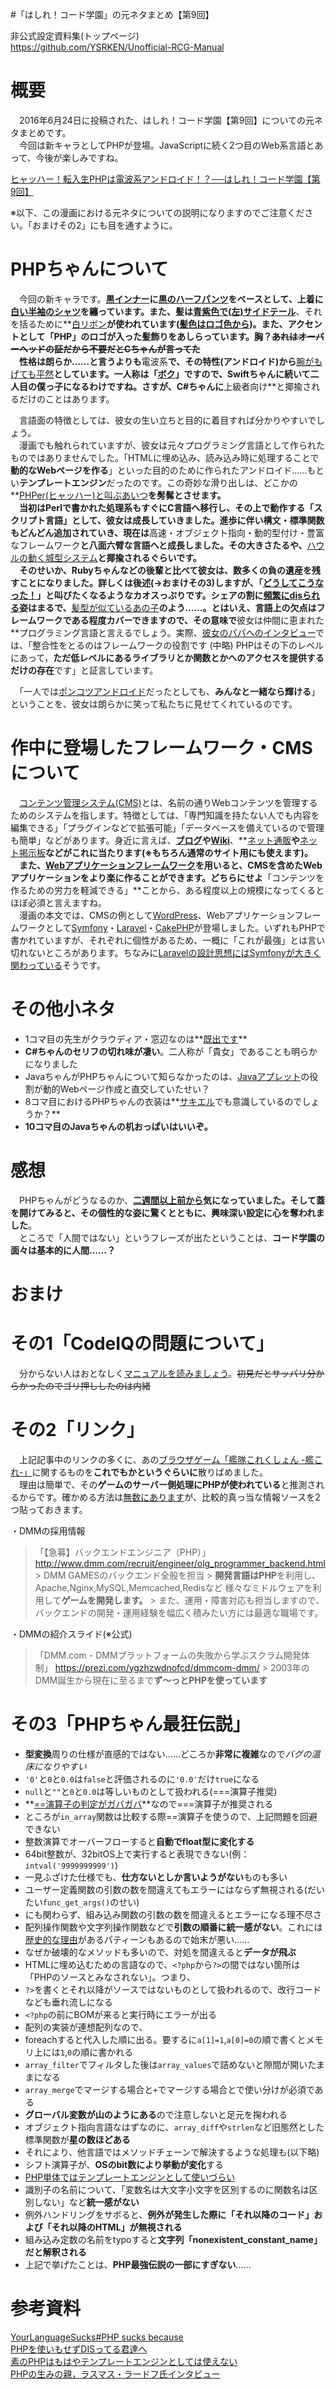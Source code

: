 #「はしれ！コード学園」の元ネタまとめ【第9回】

非公式設定資料集(トップページ)  
https://github.com/YSRKEN/Unofficial-RCG-Manual

# 概要
　2016年6月24日に投稿された、はしれ！コード学園【第9回】についての元ネタまとめです。  
　今回は新キャラとしてPHPが登場。JavaScriptに続く2つ目のWeb系言語とあって、今後が楽しみですね。

[ヒャッハー！転入生PHPは電波系アンドロイド！？──はしれ！コード学園【第9回】](https://codeiq.jp/magazine/2016/06/42388/)

※以下、この漫画における元ネタについての説明になりますのでご注意ください。「おまけその2」にも目を通すように。

# PHPちゃんについて
　今回の新キャラです。**[黒インナー](http://dic.pixiv.net/a/%E6%97%A5%E5%90%91(%E8%89%A6%E9%9A%8A%E3%81%93%E3%82%8C%E3%81%8F%E3%81%97%E3%82%87%E3%82%93))**に**[黒のハーフパンツ](http://dic.pixiv.net/a/%E5%8F%A4%E9%B7%B9)**をベースとして、上着に**[白い半袖のシャツ](http://dic.pixiv.net/a/%E8%90%A9%E9%A2%A8)**を纏っています。また、髪は**[青紫色で(左)サイドテール](http://dic.pixiv.net/a/%E6%9B%99(%E8%89%A6%E9%9A%8A%E3%81%93%E3%82%8C%E3%81%8F%E3%81%97%E3%82%87%E3%82%93))**、それを括るために**[白リボン](http://dic.pixiv.net/a/%E5%A4%A7%E6%B7%80(%E8%89%A6%E9%9A%8A%E3%81%93%E3%82%8C%E3%81%8F%E3%81%97%E3%82%87%E3%82%93))**が使われています([髪色はロゴ色から](https://twitter.com/chomado/status/746355572295901184))。また、アクセントとして「PHP」のロゴが入った髪飾りをあしらっています。胸？~~あれはオーバーヘッドの証だから不要だとCちゃんが言ってた~~  
　性格は朗らか……と言うよりも**電波系**で、その特性(アンドロイド)から**[腕がもげても平然](http://dic.pixiv.net/a/%E5%A4%A9%E6%B4%A5%E9%A2%A8%28%E8%89%A6%E9%9A%8A%E3%81%93%E3%82%8C%E3%81%8F%E3%81%97%E3%82%87%E3%82%93%29)**としています。一人称は「[ボク](http://dic.pixiv.net/a/%E7%9A%90%E6%9C%88(%E8%89%A6%E9%9A%8A%E3%81%93%E3%82%8C%E3%81%8F%E3%81%97%E3%82%87%E3%82%93))」ですので、Swiftちゃんに続いて二人目の僕っ子になるわけですね。さすが、C#ちゃんに**上級者向け**と揶揄されるだけのことはあります。

　言語面の特徴としては、彼女の生い立ちと目的に着目すれば分かりやすいでしょう。  
　漫画でも触れられていますが、彼女は元々プログラミング言語として作られたものではありませんでした。「HTMLに埋め込み、読み込み時に処理することで**動的なWebページを作る**」といった目的のために作られたアンドロイド……もとい**テンプレートエンジン**だったのです。この奇妙な滑り出しは、どこかの**[PHPer(ヒャッハー)と叫ぶあいつ](http://dic.pixiv.net/a/%E9%9A%BC%E9%B7%B9)**を髣髴とさせます。  
　当初はPerlで書かれた処理系もすぐにC言語へ移行し、その上で動作する「スクリプト言語」として、彼女は成長していきました。進歩に伴い構文・標準関数もどんどん追加されていき、現在は**高速・オブジェクト指向・動的型付け・豊富なフレームワーク**と八面六臂な言語へと成長しました。その大きさたるや、**[ハウルの動く城型システム](http://www.mwsoft.jp/column/original_pg_words.html#howl)**と揶揄されるぐらいです。  
　そのせいか、Rubyちゃんなどの後輩と比べて彼女は、**数多くの負の遺産**を残すことになりました。詳しくは後述(→おまけその3)しますが、「[どうしてこうなった！](http://dic.pixiv.net/a/%E3%81%A9%E3%81%86%E3%81%97%E3%81%A6%E3%81%93%E3%81%86%E3%81%AA%E3%81%A3%E3%81%9F)」と叫びたくなるようなカオスっぷりです。シェアの割に[頻繁にdisられる](https://www.google.co.jp/search?q=PHP%20dis)姿はまるで、**[髪型が似ているあの子](http://dic.pixiv.net/a/%E6%9B%99(%E8%89%A6%E9%9A%8A%E3%81%93%E3%82%8C%E3%81%8F%E3%81%97%E3%82%87%E3%82%93))**のよう……。とはいえ、言語上の欠点はフレームワークである程度カバーできますので、その意味で**彼女は仲間に恵まれた**プログラミング言語と言えるでしょう。実際、[彼女のパパへのインタビュー](http://gihyo.jp/news/report/2015/12/1401?page=4)では、「整合性をとるのはフレームワークの役割です (中略) PHPはその下のレベルにあって，**ただ低レベルにあるライブラリとか関数とかへのアクセスを提供するだけの存在**です」と証言しています。

　「一人では[ポンコツアンドロイド](http://dic.nicovideo.jp/a/%E3%82%A2%E3%82%BF%E3%82%B7%E3%83%9D%E3%83%B3%E3%82%B3%E3%83%84%E3%82%A2%E3%83%B3%E3%83%89%E3%83%AD%E3%82%A4%E3%83%89)だったとしても、**みんなと一緒なら輝ける**」ということを、彼女は朗らかに笑って私たちに見せてくれているのです。

# 作中に登場したフレームワーク・CMSについて
　[コンテンツ管理システム(CMS)](https://ja.wikipedia.org/wiki/%E3%82%B3%E3%83%B3%E3%83%86%E3%83%B3%E3%83%84%E3%83%9E%E3%83%8D%E3%83%BC%E3%82%B8%E3%83%A1%E3%83%B3%E3%83%88%E3%82%B7%E3%82%B9%E3%83%86%E3%83%A0)とは、名前の通りWebコンテンツを管理するためのシステムを指します。特徴としては、「専門知識を持たない人でも内容を編集できる」「プラグインなどで拡張可能」「データベースを備えているので管理も簡単」などがあります。身近に言えば、**[ブログ](https://ja.wikipedia.org/wiki/%E3%83%96%E3%83%AD%E3%82%B0)**や**[Wiki](https://ja.wikipedia.org/wiki/%E3%82%A6%E3%82%A3%E3%82%AD)**、**[ネット通販](https://ja.wikipedia.org/wiki/%E9%9B%BB%E5%AD%90%E5%95%86%E5%8F%96%E5%BC%95)**や**[ネット掲示板](https://ja.wikipedia.org/wiki/%E9%9B%BB%E5%AD%90%E6%8E%B2%E7%A4%BA%E6%9D%BF)**などがこれに当たります(※もちろん通常のサイト用にも使えます)。  
　また、[Webアプリケーションフレームワーク](https://ja.wikipedia.org/wiki/Web%E3%82%A2%E3%83%97%E3%83%AA%E3%82%B1%E3%83%BC%E3%82%B7%E3%83%A7%E3%83%B3%E3%83%95%E3%83%AC%E3%83%BC%E3%83%A0%E3%83%AF%E3%83%BC%E3%82%AF)を用いると、CMSを含めたWebアプリケーションをより楽に作ることができます。どちらにせよ**「コンテンツを作るための労力を軽減できる」**ことから、ある程度以上の規模になってくるとほぼ必須と言えますね。  
　漫画の本文では、CMSの例として[WordPress](https://ja.wordpress.org/)、Webアプリケーションフレームワークとして[Symfony](https://symfony.com/)・[Laravel](http://laravel.jp/)・[CakePHP](http://cakephp.jp/)が登場しました。いずれもPHPで書かれていますが、それぞれに個性があるため、一概に「これが最強」とは言い切れないところがあります。ちなみに[Laravelの設計思想にはSymfonyが大きく関わっている](http://qiita.com/mojibakeo/items/6dc9e150def945be7b15)そうです。

# その他小ネタ
- 1コマ目の先生がクラウディア・窓辺なのは**[既出です](https://github.com/YSRKEN/Unofficial-RCG-Manual/blob/master/article/decode.md#_reference-1e68fbb3d7c301445ca3)**
- **C#ちゃんのセリフの切れ味が凄い**。二人称が「貴女」であることも明らかになりました
- JavaちゃんがPHPちゃんについて知らなかったのは、[Javaアプレット](https://ja.wikipedia.org/wiki/Java%E3%82%A2%E3%83%97%E3%83%AC%E3%83%83%E3%83%88)の役割が動的Webページ作成と直交していたせい？
- 8コマ目におけるPHPちゃんの衣装は**[サキエル](http://dic.pixiv.net/a/%E3%82%B5%E3%82%AD%E3%82%A8%E3%83%AB)でも意識しているのでしょうか？**
- **10コマ目のJavaちゃんの机おっぱいはいいぞ。**

# 感想
　PHPちゃんがどうなるのか、**[二週間以上前から](https://twitter.com/chomado/status/740189865921236992)**気になっていました。そして蓋を開けてみると、その個性的な姿に驚くとともに、興味深い設定に**心を奪われました**。  
　ところで「人間ではない」というフレーズが出たということは、**コード学園の面々は基本的に人間……？**

# おまけ

# その1「CodeIQの問題について」
　分からない人はおとなしく[マニュアルを読みましょう](http://php.net/manual/ja/faq.html.php#faq.html.arrays)。~~初見だとサッパリ分からかったのでゴリ押ししたのは内緒~~

# その2「リンク」
　上記記事中のリンクの多くに、あの[ブラウザゲーム「艦隊これくしょん -艦これ-」](http://www.dmm.com/netgame/feature/kancolle.html)に関するものを**これでもかというぐらいに**散りばめました。  
　理由は簡単で、その**ゲームのサーバー側処理にPHPが使われている**と推測されるからです。確かめる方法は[無数に](https://masarakki.gitbooks.io/c86-kancolle-api/content/general.html)[あります](http://nice-boat.jp/archives/46)が、比較的真っ当な情報ソースを2つ貼っておきます。

・DMMの採用情報
>「【急募】バックエンドエンジニア（PHP）」
http://www.dmm.com/recruit/engineer/olg_programmer_backend.html
\> DMM GAMESのバックエンド全般を担当
\> **開発言語はPHP**を利用し、Apache,Nginx,MySQL,Memcached,Redisなど 様々なミドルウェアを利用して**ゲームを開発します。**
\> また、運用・障害対応も担当しますので、バックエンドの開発・運用経験を幅広く積みたい方には最適な職場です。 

・DMMの紹介スライド(※公式)
>「DMM.com - DMMプラットフォームの失敗から学ぶスクラム開発体制」
https://prezi.com/ygzhzwdnofcd/dmmcom-dmm/
>\> 2003年のDMM誕生から現在に至るまで**ず～っとPHPを使っています**


# その3「PHPちゃん最狂伝説」
- **型変換**周りの仕様が直感的ではない……どころか**非常に複雑**なので*バグの温床になりやすい*
 - `'0'`と`0`と`0.0`は`false`と評価されるのに`'0.0'`だけ`true`になる
 - `null`と`""`と`0`と`0.0`は等しいものとして扱われる(===演算子推奨)
 - **[==演算子の判定がガバガバ](http://php.net/manual/ja/types.comparisons.php)**なので===演算子が推奨される
 - ところが`in_array`関数は比較する際==演算子を使うので、上記問題を回避できない
 - 整数演算でオーバーフローすると**自動でfloat型に変化する**
 - 64bit整数が、32bitOS上で実行すると表現できない(例：`intval('9999999999')`)
- 一見ふざけた仕様でも、**仕方ないとしか言いようがない**ものも多い
 - ユーザー定義関数の引数の数を間違えてもエラーにはならず無視される(だいたい`func_get_args()`のせい)
 - にも関わらず、組み込み関数の引数の数を間違えるとエラーになる理不尽さ
 - 配列操作関数や文字列操作関数などで**引数の順番に統一感がない**。これには[歴史的な理由](http://www.slideshare.net/ebihara/php-32340906)があるパティーンもあるので始末が悪い……
 - なぜか破壊的なメソッドも多いので、対処を間違えると**データが飛ぶ**
- HTMLに埋め込むための言語なので、`<?php`から`?>`の間ではない箇所は「PHPのソースとみなされない」。つまり、
 - `?>`を書くとそれ以降がソースではないものとして扱われるので、改行コードなども垂れ流しになる
 - `<?php`の前にBOMが来ると実行時にエラーが出る
- 配列の実装が連想配列なので、
 - foreachすると代入した順に出る。要するに`a[1]=1`,`a[0]=0`の順で書くとメモリ上には`1`,`0`の順に書かれる
 - `array_filter`でフィルタした後は`array_values`で詰めないと隙間が開いたままになる
 - `array_merge`でマージする場合と`+`でマージする場合とで使い分けが必須である
- **グローバル変数が山のようにある**ので注意しないと足元を掬われる
- オブジェクト指向言語なはずなのに、`array_diff`や`strlen`など旧態然とした標準関数が**星の数ほどある**
 - それにより、他言語ではメソッドチェーンで解決するような処理も(以下略)
- シフト演算子が、**OSのbit数により挙動が変化**する
- [PHP単体ではテンプレートエンジンとして使いづらい](http://d.hatena.ne.jp/pasela/20120906/php_templates)
- 識別子の名前について、「変数名は大文字小文字を区別するのに関数名は区別しない」など**統一感がない**
- 例外ハンドリングをサボると、**例外が発生した際に「それ以降のコード」および「それ以降のHTML」が無視される**
- 組み込み定数の名前をtypoすると**文字列「nonexistent_constant_name」だと解釈される**
- 上記で挙げたことは、**PHP最強伝説の一部にすぎない**……

# 参考資料
[YourLanguageSucks#PHP sucks because](https://wiki.theory.org/YourLanguageSucks#PHP_sucks_because)  
[PHPを使いもせずDISってる君達へ](http://qiita.com/nori0620/items/08bba8649fa5b608f695)  
[素のPHPはもはやテンプレートエンジンとしては使えない](http://d.hatena.ne.jp/pasela/20120906/php_templates)  
[PHPの生みの親，ラスマス・ラードフ氏インタビュー](http://gihyo.jp/news/report/2015/12/1401?page=1)
